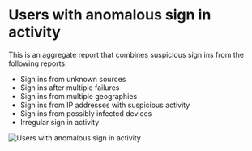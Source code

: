 <properties
    pageTitle="Users with anomalous sign in activity"
    description="A report that indicates all user accounts for which anomalous sign in activity has been identified."
    services="active-directory"
    documentationCenter=""
    authors="SSalahAhmed"
    manager="gchander"
    editor=""/>

<tags
    ms.service="active-directory"
    ms.workload="identity"
    ms.tgt_pltfrm="na"
    ms.devlang="na"
    ms.topic="article"
    ms.date="08/17/2015"
    ms.author="saah;kenhoff"/>

# Users with anomalous sign in activity
This is an aggregate report that combines suspicious sign ins from the following reports:
<ul><li>Sign ins from unknown sources</li>
<li>Sign ins after multiple failures</li>
<li>Sign ins from multiple geographies</li>
<li>Sign ins from IP addresses with suspicious activity</li>
<li>Sign ins from possibly infected devices</li>
<li>Irregular sign in activity</li>
</ul>


![Users with anomalous sign in activity](./media/active-directory-reporting-users-with-anomalous-sign-in-activity/usersWithAnomalousSignInActivity.PNG)




<!--HONumber=Mar16_HO4-->


